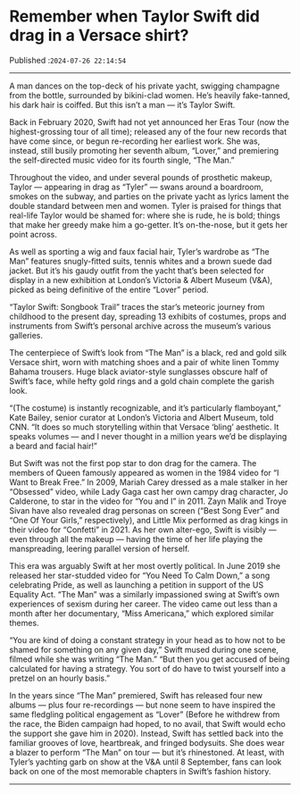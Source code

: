 # Remember when Taylor Swift did drag in a Versace shirt?

Published :`2024-07-26 22:14:54`

---

A man dances on the top-deck of his private yacht, swigging champagne from the bottle, surrounded by bikini-clad women. He’s heavily fake-tanned, his dark hair is coiffed. But this isn’t a man — it’s Taylor Swift.

Back in February 2020, Swift had not yet announced her Eras Tour (now the highest-grossing tour of all time); released any of the four new records that have come since, or begun re-recording her earliest work. She was, instead, still busily promoting her seventh album, “Lover,” and premiering the self-directed music video for its fourth single, “The Man.”

Throughout the video, and under several pounds of prosthetic makeup, Taylor — appearing in drag as “Tyler” — swans around a boardroom, smokes on the subway, and parties on the private yacht as lyrics lament the double standard between men and women. Tyler is praised for things that real-life Taylor would be shamed for: where she is rude, he is bold; things that make her greedy make him a go-getter. It’s on-the-nose, but it gets her point across.

As well as sporting a wig and faux facial hair, Tyler’s wardrobe as “The Man” features snugly-fitted suits, tennis whites and a brown suede dad jacket. But it’s his gaudy outfit from the yacht that’s been selected for display in a new exhibition at London’s Victoria & Albert Museum (V&A), picked as being definitive of the entire “Lover” period.

“Taylor Swift: Songbook Trail” traces the star’s meteoric journey from childhood to the present day, spreading 13 exhibits of costumes, props and instruments from Swift’s personal archive across the museum’s various galleries.

The centerpiece of Swift’s look from “The Man” is a black, red and gold silk Versace shirt, worn with matching shoes and a pair of white linen Tommy Bahama trousers. Huge black aviator-style sunglasses obscure half of Swift’s face, while hefty gold rings and a gold chain complete the garish look.

“(The costume) is instantly recognizable, and it’s particularly flamboyant,” Kate Bailey, senior curator at London’s Victoria and Albert Museum, told CNN. “It does so much storytelling within that Versace ‘bling’ aesthetic. It speaks volumes — and I never thought in a million years we’d be displaying a beard and facial hair!”

But Swift was not the first pop star to don drag for the camera. The members of Queen famously appeared as women in the 1984 video for “I Want to Break Free.” In 2009, Mariah Carey dressed as a male stalker in her “Obsessed” video, while Lady Gaga cast her own campy drag character, Jo Calderone, to star in the video for “You and I” in 2011. Zayn Malik and Troye Sivan have also revealed drag personas on screen (“Best Song Ever” and “One Of Your Girls,” respectively), and Little Mix performed as drag kings in their video for “Confetti” in 2021. As her own alter-ego, Swift is visibly — even through all the makeup — having the time of her life playing the manspreading, leering parallel version of herself.

This era was arguably Swift at her most overtly political. In June 2019 she released her star-studded video for “You Need To Calm Down,” a song celebrating Pride, as well as launching a petition in support of the US Equality Act. “The Man” was a similarly impassioned swing at Swift’s own experiences of sexism during her career. The video came out less than a month after her documentary, “Miss Americana,” which explored similar themes.

“You are kind of doing a constant strategy in your head as to how not to be shamed for something on any given day,” Swift mused during one scene, filmed while she was writing “The Man.” “But then you get accused of being calculated for having a strategy. You sort of do have to twist yourself into a pretzel on an hourly basis.”

In the years since “The Man” premiered, Swift has released four new albums — plus four re-recordings — but none seem to have inspired the same fledgling political engagement as “Lover” (Before he withdrew from the race, the Biden campaign had hoped, to no avail, that Swift would echo the support she gave him in 2020). Instead, Swift has settled back into the familiar grooves of love, heartbreak, and fringed bodysuits. She does wear a blazer to perform “The Man” on tour — but it’s rhinestoned. At least, with Tyler’s yachting garb on show at the V&A until 8 September, fans can look back on one of the most memorable chapters in Swift’s fashion history.

---


